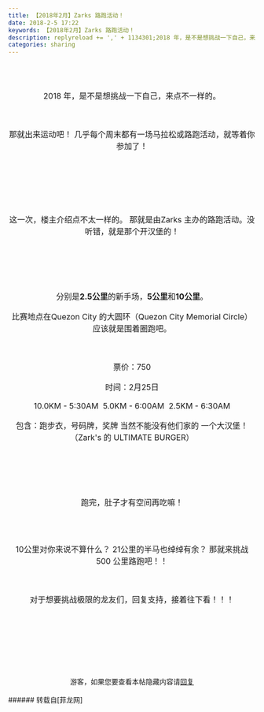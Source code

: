 ```yaml
---
title: 【2018年2月】Zarks 路跑活动！
date: 2018-2-5 17:22
keywords: 【2018年2月】Zarks 路跑活动！
description: replyreload += ',' + 1134301;2018 年，是不是想挑战一下自己，来点不一样的。那就出来运动吧！ 几乎每个周末都有一场马拉松或路跑活动，就等着你参加了！  这一次，楼主介绍点不太一样的。 那就是由Zarks 主办的路跑活动。没听错，就是那个开汉堡的！分别是2.5公里的新手场，5公里和10公里。 比赛地点在Quezon City 的大圆环（Quezon City Memorial Circle） 应该就是围着圈跑吧。票价：750时间：2月25日10.0KM - 5:30AM  5.0KM - 6:00AM  2.5KM - 6:30AM包含：跑步衣，号码牌，奖牌 当然不能没有他们家的 一个大汉堡！ （Zark's 的 ULTIMATE BURGER）跑完，肚子才有空间再吃嘛！10公里对你来说不算什么？ 21公里的半马也绰绰有余？ 那就来挑战 500 公里路跑吧！！对于想要挑战极限的龙友们，回复支持，接着往下看！！！游客，如果您要查看本帖隐藏内容请回复
categories: sharing
---
```

<td class="t_f" id="postmessage_1134301">

<script type="18b14eaed7cb090c3f7c0524-text/javascript">replyreload += ',' + 1134301;</script><br/>
<div align="center"><font size="3"><br/>
</font></div><br/>
<div align="center"><font size="3">2018 年，是不是想挑战一下自己，来点不一样的。</font></div><br/>
<div align="center"><font size="3"><br/>
</font></div><br/>
<div align="center"><font size="3">那就出来运动吧！ 几乎每个周末都有一场马拉松或路跑活动，就等着你参加了！</font></div><br/>
<div align="center"><font size="3"><br/>
</font></div><br/>
<div align="center"><img alt="" border="0" onclick="" onmouseover="" smilieid="249" src="static/image/smiley/Xiongmao/24.gif"/> <img alt="" border="0" onclick="" onmouseover="" smilieid="249" src="static/image/smiley/Xiongmao/24.gif"/> <img alt="" border="0" onclick="" onmouseover="" smilieid="249" src="static/image/smiley/Xiongmao/24.gif"/></div><br/>
<div align="center"><font size="3"><br/>
</font></div><br/>
<div align="center"><font size="3">这一次，楼主介绍点不太一样的。 那就是由Zarks 主办的路跑活动。没听错，就是那个开汉堡的！</font></div><br/>
<div align="center"><font size="3"><br/>
</font></div><br/>
<div align="center"><img alt="" border="0" class="zoom" data-cf-modified-18b14eaed7cb090c3f7c0524-="" file="http://www.zarksburgers.ph/wp-content/uploads/2017/08/cropped-Zarks-Logo-1.png" id="aimg_tN5nN" lazyloadthumb="1" onclick="" onmouseover="" src="http://www.zarksburgers.ph/wp-content/uploads/2017/08/cropped-Zarks-Logo-1.png"/></div><br/>
<div align="center"><font size="3"><br/>
</font></div><br/>
<div align="center"><font size="3">分别是<strong>2.5公里</strong>的新手场，<strong>5公里</strong>和<strong>10公里</strong>。 </font></div><br/>
<div align="center"><font size="3">比赛地点在Quezon City 的大圆环（Quezon City Memorial Circle） 应该就是围着圈跑吧。</font></div><br/>
<div align="center"><font size="3"><br/>
</font></div><br/>
<div align="center"><font size="3">票价：750</font></div><br/>
<div align="center"><font size="3">时间：2月25日</font></div><br/>
<div align="center"><font size="3">10.0KM - 5:30AM  5.0KM - 6:00AM  2.5KM - 6:30AM</font></div><br/>
<div align="center"><font size="3">包含：跑步衣，号码牌，奖牌 当然不能没有他们家的 一个大汉堡！ （Zark's 的 ULTIMATE BURGER）</font></div><br/>
<div align="center"><font size="3"><br/>
</font></div><br/>
<div align="center"><font size="3"><img alt="" border="0" class="zoom" data-cf-modified-18b14eaed7cb090c3f7c0524-="" file="http://4.bp.blogspot.com/-puvJcPyEM9A/T3YfJGer8oI/AAAAAAAABos/S0rv63JYO7Q/s1600/American+All-Star.JPG" id="aimg_hIdA7" lazyloadthumb="1" onclick="" onmouseover="" src="http://4.bp.blogspot.com/-puvJcPyEM9A/T3YfJGer8oI/AAAAAAAABos/S0rv63JYO7Q/s1600/American+All-Star.JPG"/></font></div><br/>
<div align="center"><font size="3"><br/>
</font></div><br/>
<div align="center"><font size="3">跑完，肚子才有空间再吃嘛！</font></div><br/>
<div align="center"><font size="3"><br/>
</font></div><br/>
<br/>
<div align="center"><font size="3">10公里对你来说不算什么？ 21公里的半马也绰绰有余？ </font><font size="3">那就来挑战 500 公里路跑吧！！</font></div><br/>
<div align="center"><font size="3"><br/>
</font></div><br/>
<div align="center"><font size="3">对于想要挑战极限的龙友们，回复支持，接着往下看！！！</font></div><br/>
<div align="center"><font size="3"><br/>
</font></div><br/>
<div align="center"><font size="3"><br/>
</font></div><br/>
<div align="center"><img alt="" border="0" onclick="" onmouseover="" smilieid="748" src="static/image/smiley/longwa/5.gif"/></div><br/>
<div align="center"><font size="3"><br/>
</font></div><br/>
<div align="center"><div class="locked">游客，如果您要查看本帖隐藏内容请<a data-cf-modified-18b14eaed7cb090c3f7c0524-="" href="forum.php?mod=post&amp;action=reply&amp;fid=47&amp;tid=335801" onclick="if (!window.__cfRLUnblockHandlers) return false; showWindow('reply', this.href)">回复</a></div></div><br/>
</td>
###### 转载自[菲龙网]